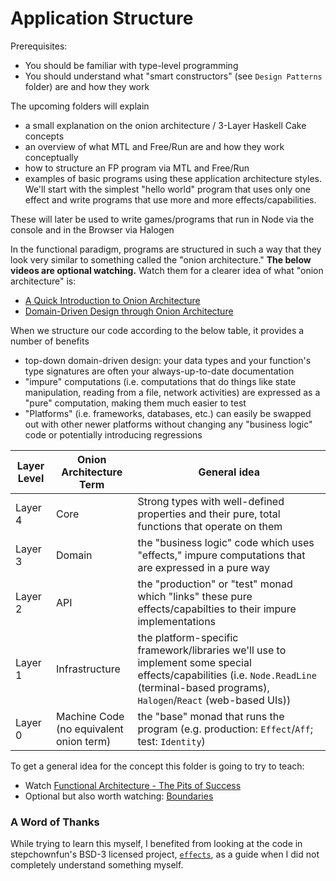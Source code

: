 # Application Structure

Prerequisites:
- You should be familiar with type-level programming
- You should understand what "smart constructors" (see `Design Patterns` folder) are and how they work

The upcoming folders will explain
- a small explanation on the onion architecture / 3-Layer Haskell Cake concepts
- an overview of what MTL and Free/Run are and how they work conceptually
- how to structure an FP program via MTL and Free/Run
- examples of basic programs using these application architecture styles. We'll start with the simplest "hello world" program that uses only one effect and write programs that use more and more effects/capabilities.

These will later be used to write games/programs that run in Node via the console and in the Browser via Halogen

In the functional paradigm, programs are structured in such a way that they look very similar to something called the "onion architecture." **The below videos are optional watching.** Watch them for a clearer idea of what "onion architecture" is:
- [A Quick Introduction to Onion Architecture](https://www.youtube.com/embed/R2pW09tMCnE?start=6&end=527)
- [Domain-Driven Design through Onion Architecture](https://www.youtube.com/watch?v=pL9XeNjy_z4)

When we structure our code according to the below table, it provides a number of benefits
- top-down domain-driven design: your data types and your function's type signatures are often your always-up-to-date documentation
- "impure" computations (i.e. computations that do things like state manipulation, reading from a file, network activities) are expressed as a "pure" computation, making them much easier to test
- "Platforms" (i.e. frameworks, databases, etc.) can easily be swapped out with other newer platforms without changing any "business logic" code or potentially introducing regressions

| Layer Level | Onion Architecture Term | General idea |
| - | - | - |
| Layer 4 | Core | Strong types with well-defined properties and their pure, total functions that operate on them
| Layer 3 | Domain | the "business logic" code which uses "effects," impure computations that are expressed in a pure way
| Layer 2 | API | the "production" or "test" monad which "links" these pure effects/capabilties to their impure implementations
| Layer 1 | Infrastructure | the platform-specific framework/libraries we'll use to implement some special effects/capabilities (i.e. `Node.ReadLine` (terminal-based programs), `Halogen`/`React` (web-based UIs))
| Layer 0 | Machine Code<br>(no equivalent onion term) | the "base" monad that runs the program (e.g. production: `Effect`/`Aff`; test: `Identity`)

To get a general idea for the concept this folder is going to try to teach:
- Watch [Functional Architecture - The Pits of Success](https://www.youtube.com/watch?v=US8QG9I1XW0)
- Optional but also worth watching: [Boundaries](https://www.destroyallsoftware.com/talks/boundaries)

### A Word of Thanks

While trying to learn this myself, I benefited from looking at the code in stepchownfun's BSD-3 licensed project, [`effects`](https://github.com/stepchowfun/effects), as a guide when I did not completely understand something myself.
